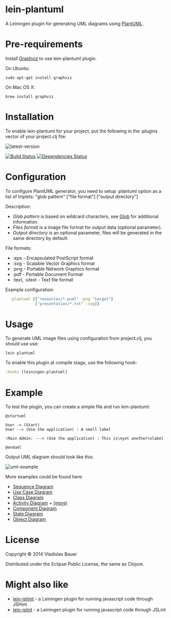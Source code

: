 lein-plantuml
=============

A Leiningen plugin for generating UML diagrams using [PlantUML](http://plantuml.sourceforge.net).


Pre-requirements
================

Install [Graphviz](http://www.graphviz.org) to use lein-plantuml plugin.

On Ubuntu:
```
sudo apt-get install graphviz
```
On Mac OS X:
```
brew install graphviz
```


Installation
============

To enable lein-plantuml for your project, put the following in the :plugins vector of your project.clj file:

![latest-version](https://clojars.org/lein-plantuml/latest-version.svg)

[![Build Status](https://travis-ci.org/vbauer/lein-plantuml.svg?branch=master)](https://travis-ci.org/vbauer/lein-plantuml)
[![Dependencies Status](http://jarkeeper.com/vbauer/lein-plantuml/status.png)](http://jarkeeper.com/vbauer/lein-plantuml)

Configuration
=============

To configure PlantUML generator, you need to setup :plantuml option as a list of triplets:
"glob pattern" ["file format"] ["output directory"]

Description:
- *Glob pattern* is based on wildcard characters, see [Glob](http://en.wikipedia.org/wiki/Glob_(programming)) for additional information.
- *Files format* is a image file format for output data (optional parameter).
- *Output directory* is an optional parameter, files will be generated in the same directory by default.

File formats:
- :eps - Encapsulated PostScript format
- :svg - Scalable Vector Graphics format
- :png - Portable Network Graphics format
- :pdf - Portable Document Format
- :text, :utext - Text file format

Example configuration:

```clojure
  :plantuml [["resources/*.puml" :png "target"]
             ["presentation/*.txt" :svg]]
```


Usage
=====

To generate UML image files using configuration from project.clj, you should use use:

```
lein plantuml
```

To enable this plugin at compile stage, use the following hook:
```clojure
:hooks [leiningen.plantuml]
```


Example
=======

To test the plugin, you can create a simple file and run lein-plantuml:
```
@startuml

User -> (Start)
User --> (Use the application) : A small label

:Main Admin: ---> (Use the application) : This is\nyet another\nlabel

@enduml
```
Output UML diagram should look like this:

![uml-example](http://plantuml.sourceforge.net/imgp/usecase_003.png)

More examples could be found here:
- [Sequence Diagram](http://plantuml.sourceforge.net/sequence.html)
- [Use Case Diagram](http://plantuml.sourceforge.net/usecase.html)
- [Class Diagram](http://plantuml.sourceforge.net/classes.html)
- [Activity Diagram](http://plantuml.sourceforge.net/activity.html) + [(more)](http://plantuml.sourceforge.net/activity2.html)
- [Component Diagram](http://plantuml.sourceforge.net/component.html)
- [State Diagram](http://plantuml.sourceforge.net/state.html)
- [Object Diagram](http://plantuml.sourceforge.net/objects.html)


License
=======

Copyright © 2014 Vladislav Bauer

Distributed under the Eclipse Public License, the same as Clojure.


Might also like
===============

* [lein-jshint](https://github.com/vbauer/lein-jshint) - a Leiningen plugin for running javascript code through JSHint
* [lein-jslint](https://github.com/vbauer/lein-jslint) - a Leiningen plugin for running javascript code through JSLint
